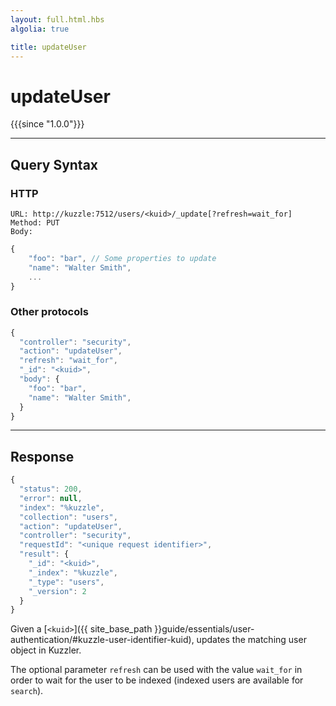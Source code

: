 ```yaml
---
layout: full.html.hbs
algolia: true

title: updateUser
---
```



# updateUser

{{{since "1.0.0"}}}



---

## Query Syntax

### HTTP

```http
URL: http://kuzzle:7512/users/<kuid>/_update[?refresh=wait_for]
Method: PUT  
Body:
```

```js
{
    "foo": "bar", // Some properties to update
    "name": "Walter Smith",
    ...
}
```

### Other protocols

```js
{
  "controller": "security",
  "action": "updateUser",
  "refresh": "wait_for",
  "_id": "<kuid>",
  "body": {
    "foo": "bar",    
    "name": "Walter Smith",
  }
}
```

---

## Response

```javascript
{
  "status": 200,
  "error": null,
  "index": "%kuzzle",
  "collection": "users",
  "action": "updateUser",
  "controller": "security",
  "requestId": "<unique request identifier>",
  "result": {
    "_id": "<kuid>",
    "_index": "%kuzzle",
    "_type": "users",
    "_version": 2
  }
}
```

Given a [`<kuid>`]({{ site_base_path }}guide/essentials/user-authentication/#kuzzle-user-identifier-kuid), updates the matching user object in Kuzzler.

The optional parameter `refresh` can be used
with the value `wait_for` in order to wait for the user to be indexed (indexed users are available for `search`).
